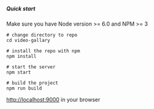 ##### Quick start

Make sure you have Node version >= 6.0 and NPM >= 3

```
# change directory to repo
cd video-gallary

# install the repo with npm
npm install

# start the server
npm start

# build the project
npm run build

```
[http://localhost:9000](http://localhost:9000) in your browser